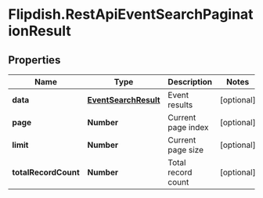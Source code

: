 # Flipdish.RestApiEventSearchPaginationResult

## Properties
Name | Type | Description | Notes
------------ | ------------- | ------------- | -------------
**data** | [**EventSearchResult**](EventSearchResult.md) | Event results | [optional] 
**page** | **Number** | Current page index | [optional] 
**limit** | **Number** | Current page size | [optional] 
**totalRecordCount** | **Number** | Total record count | [optional] 


